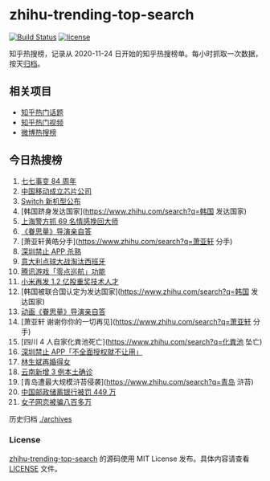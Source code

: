 # zhihu-trending-top-search

[![Build Status](https://github.com/justjavac/zhihu-trending-top-search/workflows/ci/badge.svg?branch=main)](https://github.com/justjavac/zhihu-trending-top-search/actions)
[![license](https://img.shields.io/github/license/justjavac/zhihu-trending-top-search)](https://github.com/justjavac/zhihu-trending-top-search/blob/main/LICENSE)

知乎热搜榜，记录从 2020-11-24 日开始的知乎热搜榜单。每小时抓取一次数据，按天[归档](./archives)。

## 相关项目

- [知乎热门话题](https://github.com/justjavac/zhihu-trending-hot-questions)
- [知乎热门视频](https://github.com/justjavac/zhihu-trending-hot-video)
- [微博热搜榜](https://github.com/justjavac/weibo-trending-hot-search)

## 今日热搜榜

<!-- BEGIN -->
<!-- 最后更新时间 Wed Jul 07 2021 22:06:07 GMT+0800 (China Standard Time) -->

1. [七七事变 84 周年](https://www.zhihu.com/search?q=七七事变)
2. [中国移动成立芯片公司](https://www.zhihu.com/search?q=中国移动)
3. [Switch 新机型公布](https://www.zhihu.com/search?q=switch)
4. [韩国跻身发达国家](https://www.zhihu.com/search?q=韩国 发达国家)
5. [上海警方抓 69 名情感挽回大师](https://www.zhihu.com/search?q=情感挽回)
6. [《眷思量》导演亲自答](https://www.zhihu.com/search?q=眷思量)
7. [萧亚轩黄皓分手](https://www.zhihu.com/search?q=萧亚轩 分手)
8. [深圳禁止 APP 杀熟](https://www.zhihu.com/search?q=大数据杀熟)
9. [意大利点球大战淘汰西班牙](https://www.zhihu.com/search?q=意大利队)
10. [腾讯游戏「零点巡航」功能](https://www.zhihu.com/search?q=腾讯游戏)
11. [小米再发 1.2 亿股重奖技术人才](https://www.zhihu.com/search?q=小米)
12. [韩国被联合国认定为发达国家](https://www.zhihu.com/search?q=韩国 发达国家)
13. [动画《眷思量》导演亲自答](https://www.zhihu.com/search?q=眷思量)
14. [萧亚轩 谢谢你你的一切再见](https://www.zhihu.com/search?q=萧亚轩 分手)
15. [四川 4 人自家化粪池死亡](https://www.zhihu.com/search?q=化粪池 坠亡)
16. [深圳禁止 APP「不全面授权就不让用」](https://www.zhihu.com/search?q=大数据杀熟)
17. [林生斌再婚得女](https://www.zhihu.com/search?q=林生斌)
18. [云南新增 3 例本土确诊](https://www.zhihu.com/search?q=云南疫情)
19. [青岛遭最大规模浒苔侵袭](https://www.zhihu.com/search?q=青岛 浒苔)
20. [中国邮政储蓄银行被罚 449 万](https://www.zhihu.com/search?q=中国邮政储蓄银行)
21. [女子网恋被骗八百多万](https://www.zhihu.com/search?q=网恋被骗)

<!-- END -->

历史归档 [./archives](./archives)

### License

[zhihu-trending-top-search](https://github.com/justjavac/zhihu-trending-top-search)
的源码使用 MIT License 发布。具体内容请查看 [LICENSE](./LICENSE) 文件。
